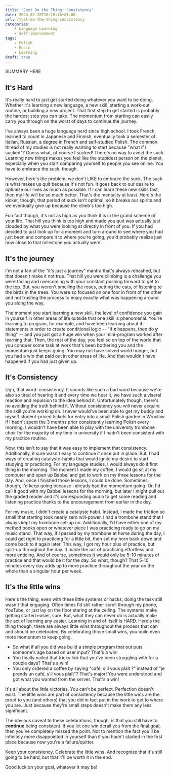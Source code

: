 ```yaml
---
title: 'Just Do the Thing: Consistency'
date: 2024-02-28T18:16:18+01:00
url: /just-do-the-thing-consistency
categories:
    - Language Learning
    - Self-improvement
tags:
    - Polish
    - Music
    - Learning
draft: true
---
```

SUMMARY HERE
<!--more-->

## It's Hard

It's really hard to just get started doing whatever you want to be doing. Whether it's learning a new language, a new skill, starting a work-out routine, or building a new project. That first step to get started is probably the hardest step you can take. The momentum from starting can easily carry you through on the worst of days to continue the journey. 

I've always been a huge language nerd since high school. I took French, learned to count in Japanese and Finnish, eventually took a semester of Italian, Russian, a degree in French and self-studied Polish. The common thread of my studies is not really wanting to start because "what if I sucked"? Guess what, of course I sucked! There's no way to avoid the suck. Learning new things makes you feel like the stupidest person on the planet, especially when you start comparing yourself to people you see online. You have to embrace the suck, though.

However, here's the problem, we don't LIKE to embrace the suck. The suck is what makes us quit because it's not fun. It goes back to our desire to optimize our lives as much as possible. If I can learn these new skills fast, then my life will be so much better. That's the mentality at least. Here's the kicker, though, that period of suck isn't optimal, so it breaks our spirits and we eventually give up because the climb's too high.

Fun fact though, it's not as high as you think it is in the grand scheme of your life. That hill you think is too high and made you quit was actually just clouded by what you were looking at directly in front of you. If you had decided to just look up for a moment and turn around to see where you had just been and compare it to where you're going, you'd probably realize just how close to that milestone you actually were. 

## It's the journey

I'm not a fan of the "it's just a journey" mantra that's always rehashed, but that doesn't make it not true. That hill you were climbing is a challenge you were facing and overcoming with your constant pushing forward to get to the top. But, you weren't smelling the roses, petting the cats, of listening to the birds in the trees. You were so focused on one foor in front of the other and not trusting the process to enjoy exactly what was happening around you along the way. 

The moment you start learning a new skill, the level of confidence you gain in yourself in other areas of life outside that one skill is phenomenal. You're learning to program, for example, and have been learning about if-statements in order to create conditional logic -- "if ***x*** happens, then do ***y*** thing" -- and you just got a huge win when your mini-program worked after learning that. Then, the rest of the day, you feel so on top of the world that you conquer some task at work that's been bothering you and the momentum just keeps going. You may not have solved world hunger, but you had a win that paid out in other areas of life. And that wouldn't have happened if you had just given up.

## It's Consistency

Ugh, that word: consistency. It sounds like such a bad word because we're also so tired of hearing it and every time we hear it, we have such a viseral reaction and repulsion to the idea behind it. Unfortunately though, there's no avoiding the truth behind it. Without consistency you will never acquire the skill you're working on. I never would've been able to get my buddy and myself student-priced tickets for entry into a small Polish garden in Wroclaw if I hadn't spent the 3 months prior consistently learning Polish every morning. I wouldn't have been able to play with the university trombone choir for the majority of my time in university if I hadn't been consistent with my practice routine.

Now, this isn't to say that it was easy to implement that consistency. Additionally, it sure wasn't easy to continue it once put in place. But, I had ways of creating catalyste-habits that would ignite my desire to start studying or practicing. For my language studies, I would always do it first thing in the morning. The moment I made my coffee, I would go sit at my computer and open up Babbel and get to work on my three lessons for the day. And, once I finished those lessons, I could be done. Sometimes, though, I'd keep going because I already had the momentum going. Or, I'd call it good with my Babbel lessons for the morning, but later I might pull out the graded reader and it's corresponding audio to get some reading and listening practice thanks to the encouragement from earlier in the day.

For my music, I didn't create a catalyste habit. Instead, I made the friction so small that starting took nearly zero will-power. I had a trombone stand that I always kept my trombone set-up on. Additionally, I'd have either one of my method books open or whatever piece I was practicing ready to go on my music stand. That way, if I passed by my trombone at home during the day, I could get right to practicing for a little bit, then set my horn back down and come back to it again later. This way, I got my hour plus of practice, but split-up throughout the day. It made the act of practicing effortless and more enticing. And of course, sometimes it would only be 5-10 minutes of practice and that would be it for the day. So what, though? That 5-10 minutes every day adds up to more practice throughout the year on the whole than a singular hour per week. 

## It's the little wins

Here's the thing, even with these little systems or hacks, doing the task still wasn't that engaging. Often times I'd still rather scroll through my phone, YouTube, or just lay on the floor staring at the ceiling. The systems make getting started easier, sure. But, what they can never do is actually make the act of learning any easier. Learning in and of itself is HARD. Here's the thing though, there are always little wins throughout the process that can and should be celebrated. By celebrating those small wins, you build even more momentum to keep going. 

- So what if all you did was build a simple program that out puts someone's age based on user input? That's a win! 
- You finally nailed that tricky lick that you've been struggling with for a couple days? That's a win! 
- You only ordered a coffee by saying "café, s'il vous plaît ?" instead of "je prends un café, s'il vous plaît"? That's major! You were understood and got what you wanted from the server. That's a win!

It's all about the little victories. You can't be perfect. Perfection doesn't exist. The little wins are part of consistency because the little wins are the proof to you (and others) that you did in fact put in the work to get to where you are. Just because they're small steps doesn't make them any less significant. 

The obvious caveat to these celebrations, though, is that you still have to **continue** being consistent. If you let one win derail you from the final goal, then you've completely missed the point. Not to mention the fact you'll be infinitely more disappointed in yourself than if you hadn't started in the first place because now you're a failure/quitter.

Keep your consistency. Celebrate the little wins. And recognize that it's still going to be hard, but that it'll be worth it in the end.

Good luck on your goal, whatever it may be!
